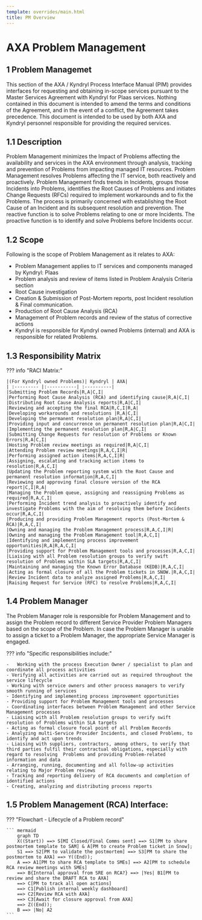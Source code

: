 ```yaml
---
template: overrides/main.html
title: PM Overview
---
```


# <b>AXA Problem Management</b>
## <b>1 Problem Managemet</b>

This section of the AXA / Kyndryl Process Interface Manual (PIM) provides interfaces for requesting and obtaining in-scope services pursuant to the Master Services Agreement with Kyndryl for PIaas services. Nothing contained in this document is intended to amend the terms and conditions of the Agreement, and in the event of a conflict, the Agreement takes precedence.
This document is intended to be used by both AXA and Kyndryl personnel responsible for providing the required services.

## <b>1.1 Description </b>

Problem Management minimizes the Impact of Problems affecting the availability and services in the AXA environment through analysis, tracking and prevention of Problems from impacting managed IT resources. Problem Management resolves Problems affecting the IT service, both reactively and proactively. Problem Management finds trends in Incidents, groups those Incidents into Problems, identifies the Root Causes of Problems and initiates Change Requests (RFCs) required to implement workarounds and to fix the Problems. The process is primarily concerned with establishing the Root Cause of an Incident and its subsequent resolution and prevention. The reactive function is to solve Problems relating to one or more Incidents. The proactive function is to identify and solve Problems before Incidents occur. 

## <b> 1.2 Scope</b>

Following is the scope of Problem Management as it relates to AXA:

  - Problem Management applies to IT services and components managed by Kyndryl: PIaas 
  - Problem analysis and review of items listed in Problem Analysis Criteria section
  - Root Cause investigation
  - Creation & Submission of Post-Mortem reports, post Incident resolution & Final communication.
  - Production of Root Cause Analysis (RCA)
  - Management of Problem records and review of the status of corrective actions
  - Kyndryl is responsible for Kyndryl owned Problems (internal) and AXA is responsible for related Problems.

## <b>1.3 Responsibility Matrix</b>

??? info "RACI Matrix:"

    |(For Kyndryl owned Problems)| Kyndryl | AXA|
    | :--------- |:-----------| :----------|
    |Submitting Problem Records|R,A|C,I|
    |Performing Root Cause Analysis (RCA) and identifying cause|R,A|C,I|
    |Distributing Root Cause Analysis reports|R,A|C,I|
    |Reviewing and accepting the final RCA|R,C,I|R,A|
    |Developing workarounds and resolutions |R,A|C,I|
    |Developing the permanent resolution plan|R,A|C,I|
    |Providing input and concurrence on permanent resolution plan|R,A|C,I|
    |Implementing the permanent resolution plan|R,A|C,I|
    |Submitting Change Requests for resolution of Problems or Known Errors|R,A|C,I|
    |Hosting Problem review meetings as required|R,A|C,I|
    |Attending Problem review meetings|R,A,C,I|R|
    |Performing assigned action items|R,A,C,I|R|
    |Assigning, escalating and tracking action items to resolution|R,A,C,I|
    |Updating the Problem reporting system with the Root Cause and permanent resolution information|R,A,C,I|
    |Reviewing and approving final closure version of the RCA report|C,I|R,A|
    |Managing the Problem queue, assigning and reassigning Problems as required|R,A,C,I|
    |Performing Incident trend analysis to proactively identify and investigate Problems with the aim of resolving them before Incidents occur|R,A,C,I|
    |Producing and providing Problem Management reports (Post-Mortem & RCA)|R,A,C,I|
    |Owning and managing the Problem Management process|R,A,C,I|R|
    |Owning and managing the Problem Management tool|R,A,C,I|
    |Identifying and implementing process improvement opportunities|R,A|R,A,C,I|
    |Providing support for Problem Management tools and processes|R,A,C,I|
    |Liaising with all Problem resolution groups to verify swift resolution of Problems within SLA targets|R,A,C,I|
    |Maintaining and managing the Known Error Database (KEDB)|R,A,C,I|
    |Acting as formal closure of all the Problem tickets in SNOW.|R,A,C,I|
    |Review Incident data to analyze assigned Problems|R,A,C,I|
    |Raising Request for Service (RFC) to resolve Problems|R,A,C,I|


## <b>1.4 Problem Manager</b>
 
The Problem Manager role is responsible for Problem Management and to assign the Problem record to different Service Provider Problem Managers based on the scope of the Problem.
In case the Problem Manager is unable to assign a ticket to a Problem Manager, the appropriate Service Manager is engaged.

??? info "Specific responsibilities include:"

    -	Working with the process Execution Owner / specialist to plan and coordinate all process activities
    - Verifying all activities are carried out as required throughout the service lifecycle
    - Working with service owners and other process managers to verify smooth running of services
    - Identifying and implementing process improvement opportunities
    - Providing support for Problem Management tools and processes
    - Coordinating interfaces between Problem Management and other Service Management processes
    - Liaising with all Problem resolution groups to verify swift resolution of Problems within SLA targets
    - Acting as formal closure focal point of all Problem Records
    - Analyzing multi-Service Provider Incidents, and closed Problems, to identify and act upon trends
    - Liaising with suppliers, contractors, among others, to verify that third parties fulfil their contractual obligations, especially with regard to resolving  Problems and providing Problem-related information and data
    - Arranging, running, documenting and all follow-up activities relating to Major Problem reviews
    - Tracking and reporting delivery of RCA documents and completion of identified actions
    - Creating, analyzing and distributing process reports

## <b>1.5	Problem Management (RCA) Interface:</b>

??? "Flowchart - Lifecycle of a Problem record"

    ``` mermaid
        graph TD
        X((Start)) ==> S[MI Closed/Final Comms sent] ==> S1[PM to share postmortem template to SAM] & A[PM to create Problem ticket in Snow];
        S1 ==> S2[PM to validate the postmortem] ==> S3[PM to share the postmortem to AXA] ==> Y((End));
        A ==> A1[PM to share RCA template to SMEs] ==> A2[PM to schedule RCA review meetings with SMEs]
        ==> B{Internal approval from SRE on RCA?} ==> |Yes| B1[PM to review and share the DRAFT RCA to AXA]
        ==> C[PM to track all open actions]
        ==> C1[Publish internal weekly dashboard]
        ==> C2[Review RCA with AXA]
        ==> C3[Await for closure approval from AXA]
        ==> Z((End));
        B ==> |No| A2
    ```

